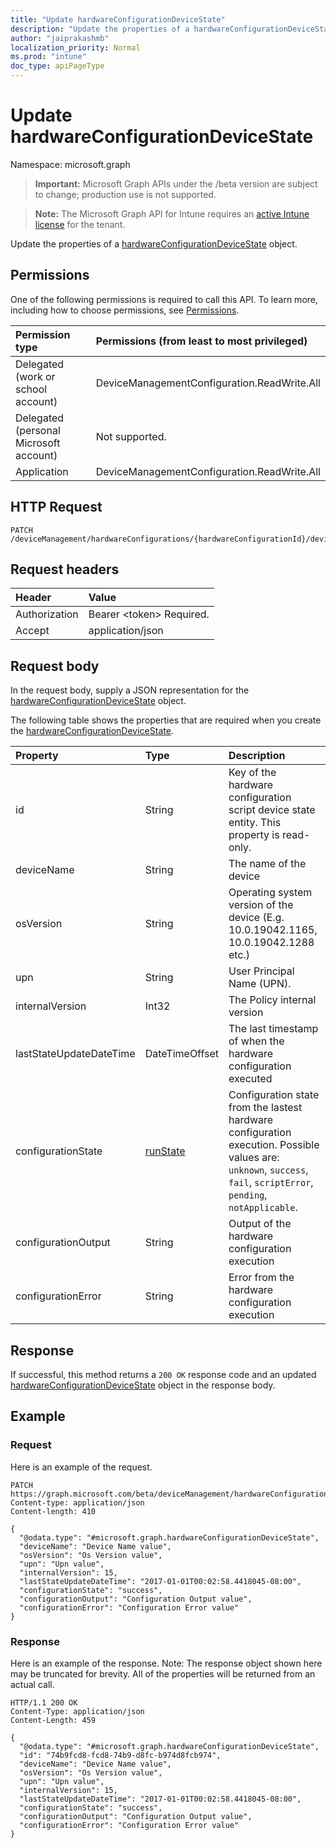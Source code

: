 ```yaml
---
title: "Update hardwareConfigurationDeviceState"
description: "Update the properties of a hardwareConfigurationDeviceState object."
author: "jaiprakashmb"
localization_priority: Normal
ms.prod: "intune"
doc_type: apiPageType
---
```


# Update hardwareConfigurationDeviceState

Namespace: microsoft.graph

> **Important:** Microsoft Graph APIs under the /beta version are subject to change; production use is not supported.

> **Note:** The Microsoft Graph API for Intune requires an [active Intune license](https://go.microsoft.com/fwlink/?linkid=839381) for the tenant.

Update the properties of a [hardwareConfigurationDeviceState](../resources/intune-deviceconfig-hardwareconfigurationdevicestate.md) object.

## Permissions
One of the following permissions is required to call this API. To learn more, including how to choose permissions, see [Permissions](/graph/permissions-reference).

<!-- { "blockType": "ignored"  } // Note: Removing this line will cause the permissions autogeneration tool to overwrite the table. -->
|Permission type|Permissions (from least to most privileged)|
|:---|:---|
|Delegated (work or school account)|DeviceManagementConfiguration.ReadWrite.All|
|Delegated (personal Microsoft account)|Not supported.|
|Application|DeviceManagementConfiguration.ReadWrite.All|

## HTTP Request
<!-- {
  "blockType": "ignored"
}
-->
``` http
PATCH /deviceManagement/hardwareConfigurations/{hardwareConfigurationId}/deviceRunStates/{hardwareConfigurationDeviceStateId}
```

## Request headers
|Header|Value|
|:---|:---|
|Authorization|Bearer &lt;token&gt; Required.|
|Accept|application/json|

## Request body
In the request body, supply a JSON representation for the [hardwareConfigurationDeviceState](../resources/intune-deviceconfig-hardwareconfigurationdevicestate.md) object.

The following table shows the properties that are required when you create the [hardwareConfigurationDeviceState](../resources/intune-deviceconfig-hardwareconfigurationdevicestate.md).

|Property|Type|Description|
|:---|:---|:---|
|id|String|Key of the hardware configuration script device state entity. This property is read-only.|
|deviceName|String|The name of the device|
|osVersion|String|Operating system version of the device (E.g. 10.0.19042.1165, 10.0.19042.1288 etc.)|
|upn|String|User Principal Name (UPN).|
|internalVersion|Int32|The Policy internal version|
|lastStateUpdateDateTime|DateTimeOffset|The last timestamp of when the hardware configuration executed|
|configurationState|[runState](../resources/intune-deviceconfig-runstate.md)|Configuration state from the lastest hardware configuration execution. Possible values are: `unknown`, `success`, `fail`, `scriptError`, `pending`, `notApplicable`.|
|configurationOutput|String|Output of the hardware configuration execution|
|configurationError|String|Error from the hardware configuration execution|



## Response
If successful, this method returns a `200 OK` response code and an updated [hardwareConfigurationDeviceState](../resources/intune-deviceconfig-hardwareconfigurationdevicestate.md) object in the response body.

## Example

### Request
Here is an example of the request.
``` http
PATCH https://graph.microsoft.com/beta/deviceManagement/hardwareConfigurations/{hardwareConfigurationId}/deviceRunStates/{hardwareConfigurationDeviceStateId}
Content-type: application/json
Content-length: 410

{
  "@odata.type": "#microsoft.graph.hardwareConfigurationDeviceState",
  "deviceName": "Device Name value",
  "osVersion": "Os Version value",
  "upn": "Upn value",
  "internalVersion": 15,
  "lastStateUpdateDateTime": "2017-01-01T00:02:58.4418045-08:00",
  "configurationState": "success",
  "configurationOutput": "Configuration Output value",
  "configurationError": "Configuration Error value"
}
```

### Response
Here is an example of the response. Note: The response object shown here may be truncated for brevity. All of the properties will be returned from an actual call.
``` http
HTTP/1.1 200 OK
Content-Type: application/json
Content-Length: 459

{
  "@odata.type": "#microsoft.graph.hardwareConfigurationDeviceState",
  "id": "74b9fcd8-fcd8-74b9-d8fc-b974d8fcb974",
  "deviceName": "Device Name value",
  "osVersion": "Os Version value",
  "upn": "Upn value",
  "internalVersion": 15,
  "lastStateUpdateDateTime": "2017-01-01T00:02:58.4418045-08:00",
  "configurationState": "success",
  "configurationOutput": "Configuration Output value",
  "configurationError": "Configuration Error value"
}
```
